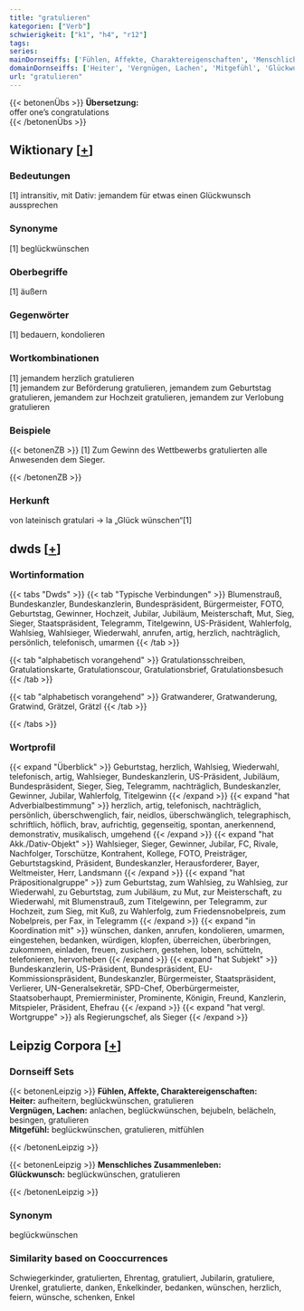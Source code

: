 ```yaml
---
title: "gratulieren"
kategorien: ["Verb"]
schwierigkeit: ["k1", "h4", "r12"]
tags:
series:
mainDornseiffs: ['Fühlen, Affekte, Charaktereigenschaften', 'Menschliches Zusammenleben']
domainDornseiffs: ['Heiter', 'Vergnügen, Lachen', 'Mitgefühl', 'Glückwunsch']
url: "gratulieren"
---
```


{{< betonenÜbs >}}
**Übersetzung:**  
offer one’s congratulations  
{{< /betonenÜbs >}}

## Wiktionary [[+](https://de.wiktionary.org/wiki/gratulieren)]

### Bedeutungen
[1] intransitiv, mit Dativ: jemandem für etwas einen Glückwunsch aussprechen  

### Synonyme
[1] beglückwünschen  

### Oberbegriffe
[1] äußern  

### Gegenwörter
[1] bedauern, kondolieren  

### Wortkombinationen
[1] jemandem herzlich gratulieren  
[1] jemandem zur Beförderung gratulieren, jemandem zum Geburtstag gratulieren, jemandem zur Hochzeit gratulieren, jemandem zur Verlobung gratulieren  

### Beispiele
{{< betonenZB >}}
[1] Zum Gewinn des Wettbewerbs gratulierten alle Anwesenden dem Sieger.  

{{< /betonenZB >}}
### Herkunft
von lateinisch gratulari → la „Glück wünschen“[1]  



## dwds [[+](https://www.dwds.de/wb/gratulieren)]

### Wortinformation
{{< tabs "Dwds" >}}
{{< tab "Typische Verbindungen" >}}
Blumenstrauß, Bundeskanzler, Bundeskanzlerin, Bundespräsident, Bürgermeister, FOTO, Geburtstag, Gewinner, Hochzeit, Jubilar, Jubiläum, Meisterschaft, Mut, Sieg, Sieger, Staatspräsident, Telegramm, Titelgewinn, US-Präsident, Wahlerfolg, Wahlsieg, Wahlsieger, Wiederwahl, anrufen, artig, herzlich, nachträglich, persönlich, telefonisch, umarmen
{{< /tab >}}

{{< tab "alphabetisch vorangehend" >}}
Gratulationsschreiben, Gratulationskarte, Gratulationscour, Gratulationsbrief, Gratulationsbesuch
{{< /tab >}}

{{< tab "alphabetisch vorangehend" >}}
Gratwanderer, Gratwanderung, Gratwind, Grätzel, Grätzl
{{< /tab >}}

{{< /tabs >}}

### Wortprofil
{{< expand "Überblick" >}} Geburtstag, herzlich, Wahlsieg, Wiederwahl, telefonisch, artig, Wahlsieger, Bundeskanzlerin, US-Präsident, Jubiläum, Bundespräsident, Sieger, Sieg, Telegramm, nachträglich, Bundeskanzler, Gewinner, Jubilar, Wahlerfolg, Titelgewinn {{< /expand >}}
{{< expand "hat Adverbialbestimmung" >}} herzlich, artig, telefonisch, nachträglich, persönlich, überschwenglich, fair, neidlos, überschwänglich, telegraphisch, schriftlich, höflich, brav, aufrichtig, gegenseitig, spontan, anerkennend, demonstrativ, musikalisch, umgehend {{< /expand >}}
{{< expand "hat Akk./Dativ-Objekt" >}} Wahlsieger, Sieger, Gewinner, Jubilar, FC, Rivale, Nachfolger, Torschütze, Kontrahent, Kollege, FOTO, Preisträger, Geburtstagskind, Präsident, Bundeskanzler, Herausforderer, Bayer, Weltmeister, Herr, Landsmann {{< /expand >}}
{{< expand "hat Präpositionalgruppe" >}} zum Geburtstag, zum Wahlsieg, zu Wahlsieg, zur Wiederwahl, zu Geburtstag, zum Jubiläum, zu Mut, zur Meisterschaft, zu Wiederwahl, mit Blumenstrauß, zum Titelgewinn, per Telegramm, zur Hochzeit, zum Sieg, mit Kuß, zu Wahlerfolg, zum Friedensnobelpreis, zum Nobelpreis, per Fax, in Telegramm {{< /expand >}}
{{< expand "in Koordination mit" >}} wünschen, danken, anrufen, kondolieren, umarmen, eingestehen, bedanken, würdigen, klopfen, überreichen, überbringen, zukommen, einladen, freuen, zusichern, gestehen, loben, schütteln, telefonieren, hervorheben {{< /expand >}}
{{< expand "hat Subjekt" >}} Bundeskanzlerin, US-Präsident, Bundespräsident, EU-Kommissionspräsident, Bundeskanzler, Bürgermeister, Staatspräsident, Verlierer, UN-Generalsekretär, SPD-Chef, Oberbürgermeister, Staatsoberhaupt, Premierminister, Prominente, Königin, Freund, Kanzlerin, Mitspieler, Präsident, Ehefrau {{< /expand >}}
{{< expand "hat vergl. Wortgruppe" >}} als Regierungschef, als Sieger {{< /expand >}}

## Leipzig Corpora [[+](https://corpora.uni-leipzig.de/en/res?word=gratulieren&corpusId=deu_newscrawl-public_2018)]

### Dornseiff Sets
{{< betonenLeipzig >}}
**Fühlen, Affekte, Charaktereigenschaften:**  
**Heiter:** aufheitern, beglückwünschen, gratulieren  
**Vergnügen, Lachen:** anlachen, beglückwünschen, bejubeln, belächeln, besingen, gratulieren  
**Mitgefühl:** beglückwünschen, gratulieren, mitfühlen  

{{< /betonenLeipzig >}}


{{< betonenLeipzig >}}
**Menschliches Zusammenleben:**  
**Glückwunsch:** beglückwünschen, gratulieren  

{{< /betonenLeipzig >}}

### Synonym
beglückwünschen


### Similarity based on Cooccurrences
Schwiegerkinder, gratulierten, Ehrentag, gratuliert, Jubilarin, gratuliere, Urenkel, gratulierte, danken, Enkelkinder, bedanken, wünschen, herzlich, feiern, wünsche, schenken, Enkel

